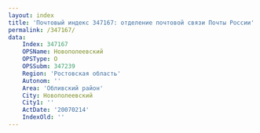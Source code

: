 ```yaml
---
layout: index
title: 'Почтовый индекс 347167: отделение почтовой связи Почты России'
permalink: /347167/
data:
    Index: 347167
    OPSName: Новополеевский
    OPSType: О
    OPSSubm: 347239
    Region: 'Ростовская область'
    Autonom: ''
    Area: 'Обливский район'
    City: Новополеевский
    City1: ''
    ActDate: '20070214'
    IndexOld: ''
---
```


